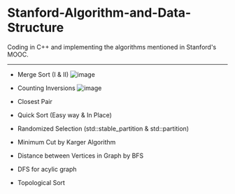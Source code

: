 # Stanford-Algorithm-and-Data-Structure

Coding in C++ and implementing the algorithms mentioned in Stanford's MOOC.

---

* Merge Sort (I & II)
![image](https://images2017.cnblogs.com/blog/849589/201710/849589-20171015230557043-37375010.gif)

* Counting Inversions
![image](https://cdncontribute.geeksforgeeks.org/wp-content/uploads/count3.jpg)

* Closest Pair

* Quick Sort (Easy way & In Place)

* Randomized Selection (std::stable_partition & std::partition)

* Minimum Cut by Karger Algorithm

* Distance between Vertices in Graph by BFS

* DFS for acylic graph

* Topological Sort
